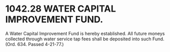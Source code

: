 1042.28 WATER CAPITAL IMPROVEMENT FUND.
=======================================

A Water Capital Improvement Fund is hereby established. All future
moneys collected through water service tap fees shall be deposited into
such Fund. (Ord. 634. Passed 4-21-77.)
